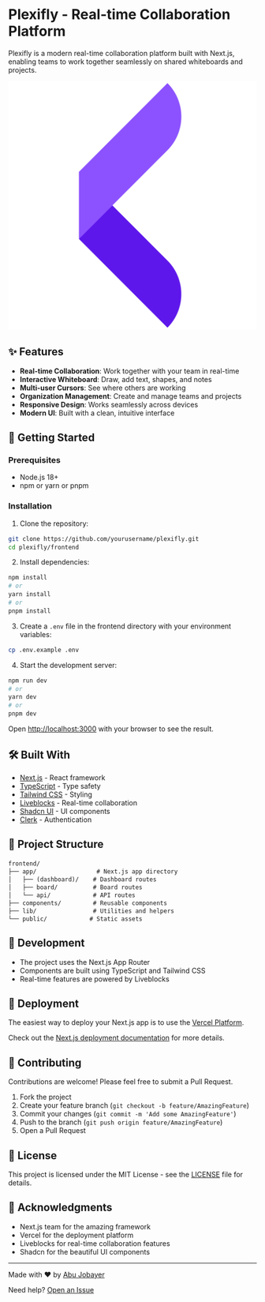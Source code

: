 # Plexifly - Real-time Collaboration Platform

Plexifly is a modern real-time collaboration platform built with Next.js, enabling teams to work together seamlessly on shared whiteboards and projects.

![Plexifly](./public/logo.png) <!-- You can add a banner image later -->

## ✨ Features

- **Real-time Collaboration**: Work together with your team in real-time
- **Interactive Whiteboard**: Draw, add text, shapes, and notes
- **Multi-user Cursors**: See where others are working
- **Organization Management**: Create and manage teams and projects
- **Responsive Design**: Works seamlessly across devices
- **Modern UI**: Built with a clean, intuitive interface

## 🚀 Getting Started

### Prerequisites

- Node.js 18+
- npm or yarn or pnpm

### Installation

1. Clone the repository:

```bash
git clone https://github.com/yourusername/plexifly.git
cd plexifly/frontend
```

2. Install dependencies:

```bash
npm install
# or
yarn install
# or
pnpm install
```

3. Create a `.env` file in the frontend directory with your environment variables:

```bash
cp .env.example .env
```

4. Start the development server:

```bash
npm run dev
# or
yarn dev
# or
pnpm dev
```

Open [http://localhost:3000](http://localhost:3000) with your browser to see the result.

## 🛠️ Built With

- [Next.js](https://nextjs.org/) - React framework
- [TypeScript](https://www.typescriptlang.org/) - Type safety
- [Tailwind CSS](https://tailwindcss.com/) - Styling
- [Liveblocks](https://liveblocks.io/) - Real-time collaboration
- [Shadcn UI](https://ui.shadcn.com/) - UI components
- [Clerk](https://clerk.com/) - Authentication

## 📁 Project Structure

```
frontend/
├── app/                 # Next.js app directory
│   ├── (dashboard)/    # Dashboard routes
│   ├── board/          # Board routes
│   └── api/            # API routes
├── components/         # Reusable components
├── lib/                # Utilities and helpers
└── public/            # Static assets
```

## 🔧 Development

- The project uses the Next.js App Router
- Components are built using TypeScript and Tailwind CSS
- Real-time features are powered by Liveblocks

## 🚀 Deployment

The easiest way to deploy your Next.js app is to use the [Vercel Platform](https://vercel.com/new).

Check out the [Next.js deployment documentation](https://nextjs.org/docs/app/building-your-application/deploying) for more details.

## 🤝 Contributing

Contributions are welcome! Please feel free to submit a Pull Request.

1. Fork the project
2. Create your feature branch (`git checkout -b feature/AmazingFeature`)
3. Commit your changes (`git commit -m 'Add some AmazingFeature'`)
4. Push to the branch (`git push origin feature/AmazingFeature`)
5. Open a Pull Request

## 📝 License

This project is licensed under the MIT License - see the [LICENSE](LICENSE) file for details.

## 🙏 Acknowledgments

- Next.js team for the amazing framework
- Vercel for the deployment platform
- Liveblocks for real-time collaboration features
- Shadcn for the beautiful UI components

---

Made with ❤️ by [Abu Jobayer](https://www.linkedin.com/in/abutalhamdjobayer)

Need help? [Open an Issue](https://github.com/abujobayer0/Zyler/issues)
